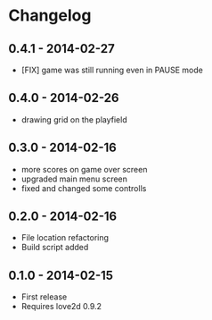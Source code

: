# Changelog

## 0.4.1 - 2014-02-27

* [FIX] game was still running even in PAUSE mode

## 0.4.0 - 2014-02-26

* drawing grid on the playfield

## 0.3.0 - 2014-02-16

* more scores on game over screen
* upgraded main menu screen
* fixed and changed some controlls

## 0.2.0 - 2014-02-16

* File location refactoring
* Build script added

## 0.1.0 - 2014-02-15

* First release
* Requires love2d 0.9.2
